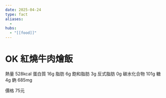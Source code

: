 ```yaml
---
date: 2025-04-24
type: fact
aliases:
  -
hubs:
  - "[[food]]"
---
```


# OK 紅燒牛肉燴飯

熱量 528kcal
蛋白質 16g
脂肪 6g
    飽和脂肪 3g
    反式脂肪 0g
碳水化合物 101g
    糖  4g
鈉  685mg

價格 75元

